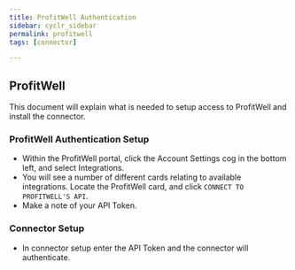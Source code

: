 ```yaml
---
title: ProfitWell Authentication
sidebar: cyclr_sidebar
permalink: profitwell
tags: [connector]

---
```


## ProfitWell ##

This document will explain what is needed to setup access to ProfitWell and install the connector.

### ProfitWell Authentication Setup ###
 * Within the ProfitWell portal, click the Account Settings cog in the bottom left, and select Integrations.
 * You will see a number of different cards relating to available integrations.  Locate the ProfitWell card, and click ``CONNECT TO PROFITWELL'S API``.
 * Make a note of your API Token.


### Connector Setup ###
 * In connector setup enter the API Token and the connector will authenticate.
